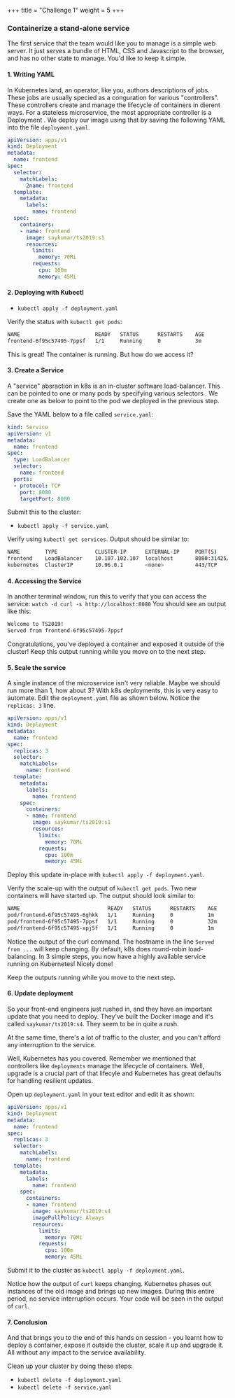 +++
title = "Challenge 1"
weight = 5
+++

### Containerize a stand-alone service

The first service that the team would like you to manage is a simple web server. It just serves a
bundle of HTML, CSS and Javascript to the browser, and has no other state to manage. You'd like
to keep it simple.

#### 1. Writing YAML

In Kubernetes land, an operator, like you, authors descriptions of jobs. These jobs are usually
specied as a conguration for various "controllers". These controllers create and manage the
lifecycle of containers in dierent ways.
For a stateless microservice, the most appropriate controller is a Deployment . We deploy our
image using that by saving the following YAML into the file `deployment.yaml`.

```yaml
apiVersion: apps/v1
kind: Deployment
metadata:
  name: frontend
spec:
  selector:
    matchLabels:
      2name: frontend
  template:
    metadata:
      labels:
        name: frontend
  spec:
    containers:
    - name: frontend
      image: saykumar/ts2019:s1
      resources:
        limits:
          memory: 70Mi
        requests:
          cpu: 100m
          memory: 45Mi
```

#### 2. Deploying with Kubectl

  - `kubectl apply -f deployment.yaml`

Verify the status with `kubectl get pods`:
```bash
NAME                        READY   STATUS      RESTARTS    AGE
frontend-6f95c57495-7ppsf   1/1     Running     0           3m
```

This is great! The container is running. But how do we access it?

#### 3. Create a Service

A "service" absraction in k8s is an in-cluster software load-balancer. This can be pointed to one
or many pods by specifying various selectors . We create one as below to point to the pod we
deployed in the previous step.

Save the YAML below to a file called `service.yaml`:

```yaml
kind: Service
apiVersion: v1
metadata:
  name: frontend
spec:
  type: LoadBalancer
  selector:
    name: frontend
  ports:
  - protocol: TCP
    port: 8080
    targetPort: 8080
```

Submit this to the cluster:

  - `kubectl apply -f service.yaml`

Verify using `kubectl get services`. Output should be similar to:
```bash
NAME        TYPE            CLUSTER-IP      EXTERNAL-IP     PORT(S)         AGE
frontend    LoadBalancer    10.107.102.107  localhost       8080:31425/TCP  25s
kubernetes  ClusterIP       10.96.0.1       <none>          443/TCP         5h
```

#### 4. Accessing the Service

In another terminal window, run this to verify that you can access the service: `watch -d curl -s http://localhost:8080`
You should see an output like this:
```bash
Welcome to TS2019!
Served from frontend-6f95c57495-7ppsf
```
Congratulations, you've deployed a container and exposed it outside of the cluster!
Keep this output running while you move on to the next step.

#### 5. Scale the service

A single instance of the microservice isn't very reliable. Maybe we should run more than 1, how
about 3? With k8s deployments, this is very easy to automate.
Edit the `deployment.yaml` file as shown below. Notice the `replicas: 3` line.

```yaml
apiVersion: apps/v1
kind: Deployment
metadata:
  name: frontend
spec:
  replicas: 3
  selector:
    matchLabels:
      name: frontend
  template:
    metadata:
      labels:
        name: frontend
    spec:
      containers:
      - name: frontend
        image: saykumar/ts2019:s1
        resources:
          limits:
            memory: 70Mi
          requests:
            cpu: 100m
            memory: 45Mi
```

Deploy this update in-place with `kubectl apply -f deployment.yaml`.

Verify the scale-up with the output of `kubectl get pods`. Two new containers will have started up. The output should look similar to:
```bash
NAME                            READY   STATUS      RESTARTS    AGE
pod/frontend-6f95c57495-6ghkk   1/1     Running     0           1m
pod/frontend-6f95c57495-7ppsf   1/1     Running     0           32m
pod/frontend-6f95c57495-xpj5f   1/1     Running     0           1m
```

Notice the output of the curl command. The hostname in the line `Served from ...` will keep changing. By default, k8s does round-robin load-balancing. In 3 simple steps, you now have a highly available service running on Kubernetes! Nicely done!

Keep the outputs running while you move to the next step.

#### 6. Update deployment

So your front-end engineers just rushed in, and they have an important update that you need to deploy. They've built the Docker image and it's called `saykumar/ts2019:s4`. They seem to be in quite a rush.

At the same time, there's a lot of traffic to the cluster, and you can't afford any interruption to
the service.

Well, Kubernetes has you covered. Remember we mentioned that controllers like `deployments`
manage the lifecycle of containers. Well, upgrade is a crucial part of that lifecyle and Kubernetes
has great defaults for handling resilient updates.

Open up `deployment.yaml` in your text editor and edit it as shown:

```yaml
apiVersion: apps/v1
kind: Deployment
metadata:
  name: frontend
spec:
  replicas: 3
  selector:
    matchLabels:
      name: frontend
  template:
    metadata:
      labels:
        name: frontend
    spec:
      containers:
      - name: frontend
        image: saykumar/ts2019:s4
        imagePullPolicy: Always
        resources:
          limits:
            memory: 70Mi
          requests:
            cpu: 100m
            memory: 45Mi
```

Submit it to the cluster as `kubectl apply -f deployment.yaml`.

Notice how the output of `curl` keeps changing. Kubernetes phases out instances of the old
image and brings up new images. During this entire period, no service interruption occurs.
Your code will be seen in the output of `curl`.

#### 7. Conclusion

And that brings you to the end of this hands on session - you learnt how to deploy a container,
expose it outside the cluster, scale it up and upgrade it. All without any impact to the service
availability.

Clean up your cluster by doing these steps:

  - `kubectl delete -f deployment.yaml`
  - `kubectl delete -f service.yaml`

